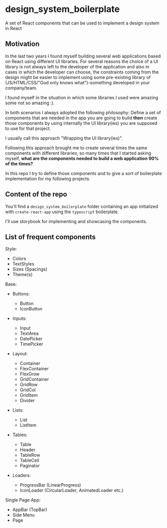 # design_system_boilerplate
A set of React components that can be used to implement a design system in React

## Motivation
In the last two years I found myself building several web applications based on React using different UI libraries.
For several reasons the choice of a UI library is not always left to the developer of the application and also in 
cases in which the developer can choose, the constraints coming from the design might be easier to implement using some
pre-existing library of (JS/HTML/CSS/"God only knows what")-something developed in your company/team.

I found myself in the situation in which some libraries I used were amazing some not so amazing :).

In both scenarios I always adopted the following philosophy:
Define a set of components that are needed in the app you are going to build 
**then** create those components by using internally the UI library(ies) you are supposed to use for that project.

I usually call this approach "Wrapping the UI library(ies)".

Following this approach brought me to create several times the same components with different libraries, 
so many times that I started asking myself, **what are the components needed to build a web application 90% of the times?**

In this repo I try to define those components and to give a sort of boilerplate implementation for my following projects.

## Content of the repo
You'll find a `design_system_boilerplate` folder containing an app initialized with `create-react-app` using 
the `typescript` boilerplate.

I'll use storybook for implementing and showcasing the components.



## List of frequent components
Style:
* Colors
* TextStyles
* Sizes (Spacings)
* Theme(s)

Base:
* Buttons:
    * Button
    * IconButton

* Inputs:
    * Input
    * TextArea
    * DatePicker
    * TimePicker

* Layout:
    * Container
    * FlexContainer 
    * FlexGrow
    * GridContainer
    * GridRow
    * GridCol
    * GridItem
    * Divider

* Lists:
    * List
    * ListItem

* Tables:
    * Table
    * Header
    * TableRow
    * TableCell
    * Paginator

* Loaders:
    * ProgressBar (LinearProgress)
    * IconLoader (CircularLoader, AnimatedLoader etc.)

Single Page App:
* AppBar (TopBar)
* Side Menu
* Page